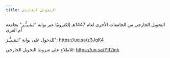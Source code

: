 ```yaml
---
title: التحويل الخارجي
---
```


التحويل الخارجي من الجامعات الأخرى لعام 1447هـ إلكترونيًا عبر بوابة "تَـمَـيـُّـز" بجامعة أم القرى

للدخول على بوابة "تَـمَـيـُّـز": https://uq.sa/z3JqK4

للاطلاع على شروط التحويل الخارجي: https://uq.sa/YR2jnk